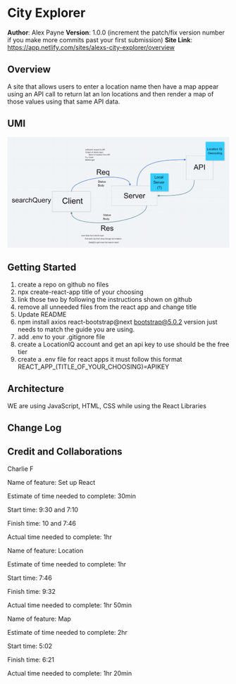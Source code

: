 # City Explorer

**Author**: Alex Payne
**Version**: 1.0.0 (increment the patch/fix version number if you make more commits past your first submission)
**Site Link**: https://app.netlify.com/sites/alexs-city-explorer/overview

## Overview
A site that allows users to enter a location name then have a map appear using an API call to return lat an lon locations and then render a map of those values using that same API data. 

## UMI
![umi](/src/img/umi.png)

## Getting Started
<!-- What are the steps that a user must take in order to build this app on their own machine and get it running? -->
1. create a repo on github no files 
2. npx create-react-app title of your choosing
3. link those two by following the instructions shown on github
4. remove all unneeded files from the react app and change title
5. Update README
6. npm install axios react-bootstrap@next bootstrap@5.0.2 version just needs to match the guide you are using.
7. add .env to your .gitignore file
8. create a LocationIQ account and get an api key to use should be the free tier
9. create a .env file for react apps it must follow this format REACT_APP_(TITLE_OF_YOUR_CHOOSING)=APIKEY

## Architecture
<!-- Provide a detailed description of the application design. What technologies (languages, libraries, etc) you're using, and any other relevant design information. -->
WE are using JavaScript, HTML, CSS while using the React Libraries 

## Change Log
<!-- Use this area to document the iterative changes made to your application as each feature is successfully implemented. Use time stamps. Here's an example:

01-01-2001 4:59pm - Application now has a fully-functional express server, with a GET route for the location resource. -->

## Credit and Collaborations
<!-- Give credit (and a link) to other people or resources that helped you build this application. -->
Charlie F

Name of feature: Set up React

Estimate of time needed to complete: 30min

Start time: 9:30 and 7:10

Finish time: 10 and  7:46

Actual time needed to complete: 1hr

Name of feature: Location 

Estimate of time needed to complete: 1hr

Start time: 7:46

Finish time: 9:32

Actual time needed to complete: 1hr 50min

Name of feature: Map

Estimate of time needed to complete: 2hr

Start time: 5:02

Finish time: 6:21

Actual time needed to complete: 1hr 20min
